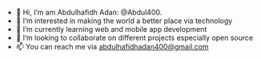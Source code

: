 - 👋 Hi, I’m am Abdulhafidh Adan: @Abdul400.
- 👀 I’m interested in making the world a better place via technology
- 🌱 I’m currently learning web and mobile app development
- 💞️ I’m looking to collaborate on different projects especially open source
- 📫 You can reach me via abdulhafidhadan400@gmail.com

<!---
Abdul400/Abdul400 is a ✨ special ✨ repository because its `README.md` (this file) appears on your GitHub profile.
You can click the Preview link to take a look at your changes.
--->
